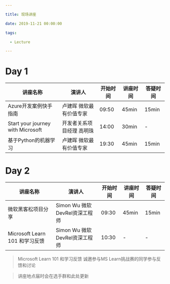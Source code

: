 ```yaml
---

title: 现场讲座

date: 2019-11-21 00:00:00

tags:

  - Lecture

---
```


# Day 1

| 讲座名称                          | 演讲人                    | 开始时间 | 讲座时间 | 答疑时间 |
| --------------------------------- | ------------------------- | -------- | -------- | -------- |
| Azure开发案例快手指南             | 卢建晖 微软最有价值专家   | 09:50    | 45min    | 15min    |
| Start your journey with Microsoft | 开发者关系项目经理 高明珠 | 14:00    | 30min    | -        |
| 基于Python的机器学习              | 卢建晖 微软最有价值专家   | 19:30    | 45min    | 15min    |

# Day 2

| 讲座名称                       | 演讲人                        | 开始时间 | 讲座时间 | 答疑时间 |
| ------------------------------ | ----------------------------- | -------- | -------- | -------- |
| 微软黑客松项目分享             | Simon Wu 微软DevRel资深工程师 | 09:30    | 45min    | 15min    |
| Microsoft Learn 101 和学习反馈 | Simon Wu 微软DevRel资深工程师 | 10:30    | -        | -        |

> Microsoft Learn 101 和学习反馈 诚邀参与MS Learn挑战赛的同学参与反馈和讨论

> 讲座地点届时会在选手群和此处更新